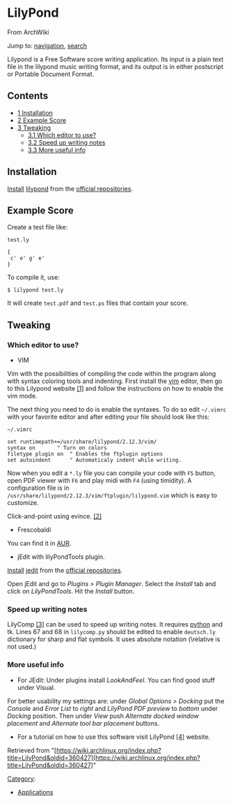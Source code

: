 # LilyPond

From ArchWiki

Jump to: [navigation](#column-one), [search](#searchInput)

Lilypond is a Free Software score writing application. Its input is a plain text file in the lilypond music writing format, and its output is in either postscript or Portable Document Format.

## Contents

*   [1 Installation](#Installation)
*   [2 Example Score](#Example_Score)
*   [3 Tweaking](#Tweaking)
    *   [3.1 Which editor to use?](#Which_editor_to_use.3F)
    *   [3.2 Speed up writing notes](#Speed_up_writing_notes)
    *   [3.3 More useful info](#More_useful_info)

## Installation

[Install](/index.php/Install "Install") [lilypond](https://www.archlinux.org/packages/?name=lilypond) from the [official repositories](/index.php/Official_repositories "Official repositories").

## Example Score

Create a test file like:

 `test.ly` 

```
{
 c' e' g' e'
}

```

To compile it, use:

```
$ lilypond test.ly

```

It will create `test.pdf` and `test.ps` files that contain your score.

## Tweaking

### Which editor to use?

*   VIM

Vim with the possibilities of compiling the code within the program along with syntax coloring tools and indenting. First install the [vim](/index.php/Vim "Vim") editor, then go to this Lilypond website [[1]](http://lilypond.org/doc/v2.11/Documentation/user/lilypond-program/Vim-mode) and follow the instructions on how to enable the vim mode.

The next thing you need to do is enable the syntaxes. To do so edit `~/.vimrc` with your favorite editor and after editing your file should look like this:

 `~/.vimrc` 

```
set runtimepath+=/usr/share/lilypond/2.12.3/vim/ 
syntax on		" Turn on colors
filetype plugin on	" Enables the ftplugin options
set autoindent		" Automaticaly indent while writing.
```

Now when you edit a `*.ly` file you can compile your code with `F5` button, open PDF viewer with `F6` and play midi with `F4` (using timidity). A configuration file is in `/usr/share/lilypond/2.12.3/vim/ftplugin/lilypond.vim` which is easy to customize.

Click-and-point using evince. [[2]](https://github.com/markk/textedit-ly)

*   Frescobaldi

You can find it in [AUR](/index.php/AUR "AUR").

*   jEdit with lilyPondTools plugin.

[Install](/index.php/Install "Install") [jedit](https://www.archlinux.org/packages/?name=jedit) from the [official repositories](/index.php/Official_repositories "Official repositories").

Open jEdit and go to _Plugins > Plugin Manager_. Select the _Install_ tab and click on _LilyPondTools_. Hit the _Install_ button.

### Speed up writing notes

LilyComp [[3]](http://lilycomp.sourceforge.net/) can be used to speed up writing notes. It requires [python](/index.php/Python "Python") and tk. Lines 67 and 68 in `lilycomp.py` should be edited to enable `deutsch.ly` dictionary for sharp and flat symbols. It uses absolute notation (\relative is not used.)

### More useful info

*   For JEdit: Under plugins install _LookAndFeel_. You can find good stuff under Visual.

For better usability my settings are: under _Global Options > Docking_ put the _Console_ and _Error List_ to _right_ and _LilyPond PDF preview_ to _bottom_ under _Docking_ position. Then under _View_ push _Alternate docked window placement_ and _Alternate tool bar placement_ buttons.

*   For a tutorial on how to use this software visit LilyPond [[4]](http://lilypond.org/) website.

Retrieved from "[https://wiki.archlinux.org/index.php?title=LilyPond&oldid=360427](https://wiki.archlinux.org/index.php?title=LilyPond&oldid=360427)"

[Category](/index.php/Special:Categories "Special:Categories"):

*   [Applications](/index.php/Category:Applications "Category:Applications")